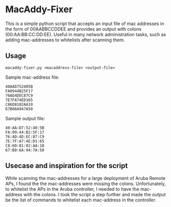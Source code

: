 # MacAddy-Fixer
This is a simple python script that accepts an input file of mac addresses in the form of 00AABBCCDDEE and provides an output with colons (00:AA:BB:CC:DD:EE). Useful in many network administration tasks, such as adding mac-addresses to whitelists after scanning them.

## Usage
`macaddy-fixer.py <macaddress-file> <output-file>`

Sample mac-address file:
```
40AAD752405B
FA0944B25F17
76AD4DEC87C9
7E7FA74ED165
C86D8102AA10
67B06A947A50
```

Sample output file:
```
40:AA:D7:52:40:5B
FA:09:44:B2:5F:17
76:AD:4D:EC:87:C9
7E:7F:A7:4E:D1:65
C8:6D:81:02:AA:10
67:B0:6A:94:7A:50
```

## Usecase and inspiration for the script
While scanning the mac-addresses for a large deployment of Aruba Remote APs, I found the the mac-addresses were missing the colons. Unfortunately, to whitelist the APs in the Aruba controller, I needed to have the mac-address with the colons. I took the script a step further and made the output be the list of commands to whitelist each mac-address in the controller.
